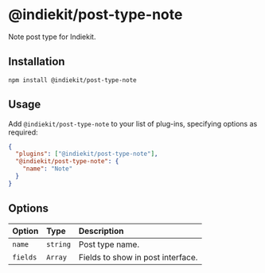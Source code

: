 # @indiekit/post-type-note

Note post type for Indiekit.

## Installation

`npm install @indiekit/post-type-note`

## Usage

Add `@indiekit/post-type-note` to your list of plug-ins, specifying options as required:

```json
{
  "plugins": ["@indiekit/post-type-note"],
  "@indiekit/post-type-note": {
    "name": "Note"
  }
}
```

## Options

| Option   | Type     | Description                       |
| :------- | :------- | :-------------------------------- |
| `name`   | `string` | Post type name.                   |
| `fields` | `Array`  | Fields to show in post interface. |
